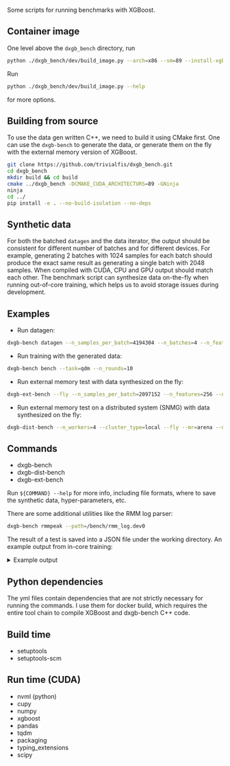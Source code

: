 Some scripts for running benchmarks with XGBoost.

Container image
---------------
One level above the `dxgb_bench` directory, run

``` sh
python ./dxgb_bench/dev/build_image.py --arch=x86 --sm=89 --install-xgboost
```

Run
``` sh
python ./dxgb_bench/dev/build_image.py --help
```
for more options.

Building from source
--------------------
To use the data gen written C++, we need to build it using CMake first. One can use the
`dxgb-bench` to generate the data, or generate them on the fly with the external memory
version of XGBoost.

``` sh
git clone https://github.com/trivialfis/dxgb_bench.git
cd dxgb_bench
mkdir build && cd build
cmake ../dxgb_bench -DCMAKE_CUDA_ARCHITECTURS=89 -GNinja
ninja
cd ../
pip install -e . --no-build-isolation --no-deps
```

Synthetic data
--------------
For both the batched `datagen` and the data iterator, the output should be consistent for
different number of batches and for different devices. For example, generating 2 batches
with 1024 samples for each batch should produce the exact same result as generating a
single batch with 2048 samples. When compiled with CUDA, CPU and GPU output should match
each other. The benchmark script can synthesize data on-the-fly when running out-of-core
training, which helps us to avoid storage issues during development.

Examples
--------

- Run datagen:
``` sh
dxgb-bench datagen --n_samples_per_batch=4194304 --n_batches=4 --n_features=512 --device=cpu --fmt=npy
```

- Run training with the generated data:
``` sh
dxgb-bench bench --task=qdm --n_rounds=10
```

- Run external memory test with data synthesized on the fly:
``` sh
dxgb-ext-bench --fly --n_samples_per_batch=2097152 --n_features=256 --n_batches=8 --device=cuda --task=ext-qdm --n_rounds=8 --verbosity=1 --mr=arena
```

- Run external memory test on a distributed system (SNMG) with data synthesized on the fly:
``` sh
dxgb-dist-bench --n_workers=4 --cluster_type=local --fly --mr=arena --n_samples_per_batch=4194304 --n_features=512 --n_batches=196 --device=cuda --n_rounds=128 --verbosity=2
```

Commands
--------
- dxgb-bench
- dxgb-dist-bench
- dxgb-ext-bench

Run `${COMMAND} --help` for more info, including file formats, where to save the synthetic
data, hyper-parameters, etc.

There are some additional utilities like the RMM log parser:

``` sh
dxgb-bench rmmpeak --path=/bench/rmm_log.dev0
```

The result of a test is saved into a JSON file under the working directory. An example output from in-core training:

<details>

<summary>Example output</summary>

``` json
{
  "opts": {
    "n_samples_per_batch": 32768,
    "n_features": 512,
    "n_batches": 1,
    "sparsity": 0.0,
    "on_the_fly": false,
    "validation": false,
    "device": "cuda",
    "mr": null,
    "target_type": "reg",
    "cache_host_ratio": null,
    "tree_method": "hist",
    "max_depth": 6,
    "grow_policy": "depthwise",
    "subsample": null,
    "colsample_bynode": null,
    "colsample_bytree": null,
    "max_bin": 256,
    "lambda": null,
    "gamma": null,
    "eta": null,
    "min_child_weight": null,
    "verbosity": 1,
    "objective": null,
    "n_rounds": 2,
    "n_workers": 1
  },
  "timer": {
    "load-batches": {
      "load": 0.8841826915740967
    },
    "load-all": {
      "concat": 0.017390012741088867
    },
    "Train": {
      "DMatrix-Train": 0.0640714168548584,
      "Train": 0.982398271560669
    }
  },
  "evals": {
    "Train": {
      "rmse": [
        33.3493520474823,
        32.88331998446392
      ]
    }
  },
  "machine": {
    "system": "Linux",
    "arch": "x86_64",
    "cpus": 24,
    "gpus": [
      "NVIDIA GeForce RTX 4070 Ti SUPER",
      "NVIDIA GeForce RTX 4070 Ti SUPER"
    ],
    "drivers": [
      "570.124.06",
      "570.124.06"
    ],
    "c2c": null
  },
  "version": {
    "dxgb_bench": "0.1.dev345+g77eabb5",
    "xgboost": "3.1.0-dev-ab24a469d"
  }
}
```

</details>

Python dependencies
-------------------

The yml files contain dependencies that are not strictly necessary for running the
commands. I use them for docker build, which requires the entire tool chain to compile
XGBoost and dxgb-bench C++ code.

## Build time
- setuptools
- setuptools-scm

## Run time (CUDA)
- nvml (python)
- cupy
- numpy
- xgboost
- pandas
- tqdm
- packaging
- typing_extensions
- scipy